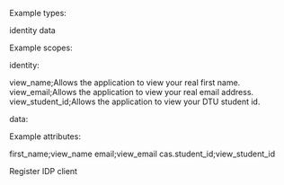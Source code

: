 Example types:

identity
data


Example scopes:

identity:

view_name;Allows the application to view your real first name.
view_email;Allows the application to view your real email address.
view_student_id;Allows the application to view your DTU student id.

data:

Example attributes:

first_name;view_name
email;view_email
cas.student_id;view_student_id





Register IDP client
